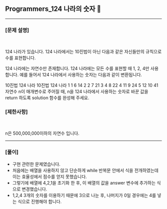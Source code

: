 ## Programmers_124 나라의 숫자 🚀
___


### **[문제 설명]**
<br>

124 나라가 있습니다. 124 나라에서는 10진법이 아닌 다음과 같은 자신들만의 규칙으로 수를 표현합니다.

124 나라에는 자연수만 존재합니다.
124 나라에는 모든 수를 표현할 때 1, 2, 4만 사용합니다.
예를 들어서 124 나라에서 사용하는 숫자는 다음과 같이 변환됩니다.

10진법	124 나라	10진법	124 나라
1	1	6	14
2	2	7	21
3	4	8	22
4	11	9	24
5	12	10	41
자연수 n이 매개변수로 주어질 때, n을 124 나라에서 사용하는 숫자로 바꾼 값을 return 하도록 solution 함수를 완성해 주세요.


### **[제한사항]**
<br>

n은 500,000,000이하의 자연수 입니다.


___


### **[풀이]**
- 구현 관련한 문제였습니다.
- 처음에는 배열을 사용하지 않고 단순하게 while 반복문 안에서 식을 전개하였는데 이는 효율성에서 점수를 얻지 못했습니다.
- 그렇기에 배열에 4,2,1을 초기화 한 후, 이 배열의 값을 answer 변수에 추가하는 식으로 변경했습니다.
- 1,2,4 3개의 숫자를 이용하기 때문에 3으로 나눈 후, 나머지가 0일 경우에는 4를 넣는 식으로 진행해야 합니다.